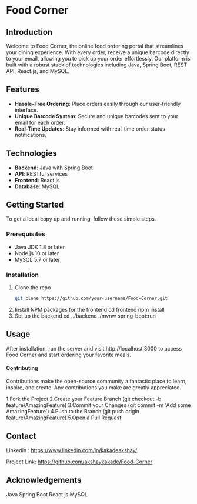 # Food Corner

## Introduction

Welcome to Food Corner, the online food ordering portal that streamlines your dining experience. With every order, receive a unique barcode directly to your email, allowing you to pick up your order effortlessly. Our platform is built with a robust stack of technologies including Java, Spring Boot, REST API, React.js, and MySQL.

## Features

- **Hassle-Free Ordering**: Place orders easily through our user-friendly interface.
- **Unique Barcode System**: Secure and unique barcodes sent to your email for each order.
- **Real-Time Updates**: Stay informed with real-time order status notifications.

## Technologies

- **Backend**: Java with Spring Boot
- **API**: RESTful services
- **Frontend**: React.js
- **Database**: MySQL

## Getting Started

To get a local copy up and running, follow these simple steps.

### Prerequisites

- Java JDK 1.8 or later
- Node.js 10 or later
- MySQL 5.7 or later

### Installation

1. Clone the repo
   ```bash
   git clone https://github.com/your-username/Food-Corner.git
2. Install NPM packages for the frontend
    cd frontend
    npm install
3. Set up the backend
    cd ../backend
    ./mvnw spring-boot:run
## Usage
After installation, run the server and visit http://localhost:3000 to access Food Corner and start ordering your favorite meals.

#### Contributing
Contributions make the open-source community a fantastic place to learn, inspire, and create. Any contributions you make are greatly appreciated.

1.Fork the Project
2.Create your Feature Branch (git checkout -b feature/AmazingFeature)
3.Commit your Changes (git commit -m 'Add some AmazingFeature')
4.Push to the Branch (git push origin feature/AmazingFeature)
5.Open a Pull Request

## Contact
Linkedin : https://www.linkedin.com/in/kakadeakshay/

Project Link: https://github.com/akshaykakade/Food-Corner

## Acknowledgements
Java
Spring Boot
React.js
MySQL


